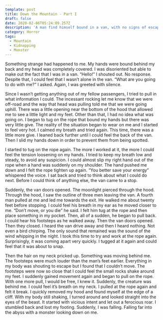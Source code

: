 ```yaml
---
template: post
title: Down the Mountain - Part I
draft: false
date: 2020-02-06T05:24:09.257Z
description: 'A man find himself bound in a van, with no signs of escape.'
category: Horror
tags:
  - Mountain
  - Kidnapping
  - Monster
---
```

Something strange had happened to me. My hands were bound behind my back and  my head was completely covered. I was disoriented but able to make out the fact that I was in a van. “Hello!” I shouted out. No response. Despite that, I could feel that I wasn’t alone in the van. “What are you going to do with me?” I asked. Again, I was greeted with silence.

Since I wasn’t getting anything out of my fellow passengers, I tried to pull in what information I could. The incessant rocking let me know that we were off-road and the way that head was pulling told me that we were going uphill. There was a little opening near the bottom of the hood that allowed me to see a little light and my feet. Other than that, I had no idea what was going on. I began to tug on the rope that bound my hands but there was very little give. The reality of the situation began to wear on me and I started to feel very hot. I calmed my breath and tried again. This time, there was a little more give. I leaned back further until I could feel the back of the van. Then I slid my hands down in order to prevent them from being spotted. 

I started to tug on the rope again. The more I worked at it, the more I could feel the tension loosening on my hands. I tried to keep my breath low and steady, to avoid any suspicion. I could almost slip my right hand out of the rope when a hand was suddenly on my shoulder. The hand pushed me down and I felt the rope tighten up again. “You better save your energy” whispered the voice. I sat back and tried to think about what I could do next. Before I could think of anything else, the van came to a stop.

Suddenly, the van doors opened. The moonlight pierced through the hood. Through the hood, I saw the outline of three men leaving the van. A fourth man pulled at me and led me towards the exit. He walked me about twenty feet before stopping. I could feel his breath in my ear as he moved closer to me. “Don’t move, or you die” he said. I felt him tug at the rope and then place something in my pocket. Then, all of a sudden, he began to pull back. I could hear his footsteps as he walked away. Then the van doors opened. Then they closed. I heard the van drive away and then I heard nothing. Not even a bird chirping. The only sound that remained was the sound of the wind whipping in the night. I took this time to try and work at the rope again. Surprisingly, it was coming apart very quickly. I tugged at it again and could feel that it was about to snap. 

Then the hair on my neck pricked up. Something was moving behind me. The footsteps were much louder than the man’s feet earlier. Everything in my body was shouting to escape but I found that I couldn’t move. The footsteps were now so close that I could feel the small rocks shake around my feet. I suddenly gained movement again and began to pull on the rope. With one more pull, I would be free, I knew it. Suddenly, the creature was behind me. I could feel it’s breath on my neck. I pulled at the rope again and felt it break. I quickly removed my hood and found myself at the edge of a cliff. With my body still shaking, I turned around and looked straight into the eyes of the beast. It started with vicious intent and let out a ferocious roar. I stumbled back and lost my footing. Suddenly, I was falling. Falling far into the abyss with a monster looking down on me.
